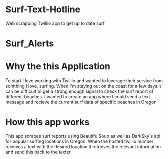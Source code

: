# Surf-Text-Hotline
Web scrapping Twillio app to get up to date surf 


# Surf_Alerts
<h1>Why the this Application</h1>
<p1>To start I love working with Twillio and wanted to leverage their service from somthing I love, surfing. When I'm staying out on the coast for a few days it can be difficult to get a strong enough signal to check the surf report of different beaches. I wanted to create an app where I could send a text message and recieve the current surf data of specific beaches in Oregon</p1>

<h1>How this app works</h1>
<p1>This app scrapes  surf reports using BeautifulSoup as well as DarkSky's api for popular surfing locations in Oregon. When the hosted twillio number recieves  a text with the desired location it retrieves the relevant information and send this back to the texter
